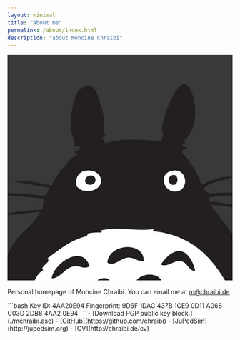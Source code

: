 ```yaml
---
layout: minimal
title: "About me"
permalink: /about/index.html
description: "about Mohcine Chraibi"
---
```


<img itemprop="image" class="img-rounded about_perfil" src="/assets/img/totoro.jpg" alt="Mohcine Chraibi">

<p>Personal homepage of Mohcine Chraibi.
  You can email me at
  <a href="mailto:m@chraibi.de">m@chraibi.de</a>
</p>
<div markdown="1">
   ```bash
   Key ID: 4AA20E94
   Fingerprint: 9D6F 1DAC 437B 1CE9 0D11  A068 C03D 2DB8 4AA2 0E94
   ```
- [Download PGP public key block.](./mchraibi.asc)
- [GitHub](https://github.com/chraibi)
- [JuPedSim](http://jupedsim.org)
- [CV](http://chraibi.de/cv)
</div>

